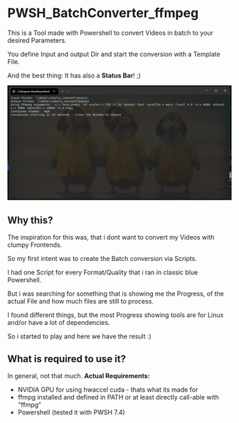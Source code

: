 # PWSH_BatchConverter_ffmpeg
This is a Tool made with Powershell to convert Videos in batch to your desired Parameters.

You define Input and output Dir and start the conversion with a Template File.

And the best thing: It has also a **Status Bar**! ;)



[![preview](https://raw.githubusercontent.com/DerHary/PWSH_BatchConverter_ffmpeg/main/additional_files/preview.webp "preview")](https://raw.githubusercontent.com/DerHary/PWSH_BatchConverter_ffmpeg/main/additional_files/preview.webp "preview")



## Why this?
The inspiration for this was, that i dont want to convert my Videos with clumpy Frontends.

So my first intent was to create the Batch conversion via Scripts.

I had one Script for every Format/Quality that i ran in classic blue Powershell.

But i was searching for something that is showing me the Progress, of the actual File and how much files are still to process.

I found different things, but the most Progress showing tools are for Linux and/or have a lot of dependencies.

So i started to play and here we have the result :)


## What is required to use it?
In general, not that much.
**Actual Requirements:**
- NVIDIA GPU for using hwaccel cuda - thats what its made for
- ffmpg installed and defined in PATH or at least directly call-able with "ffmpg"
- Powershell (tested it with PWSH 7.4)